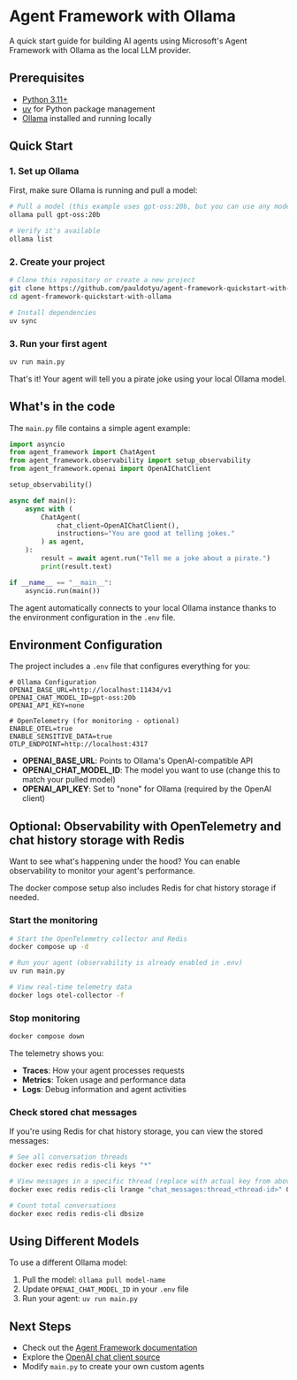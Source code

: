 # Agent Framework with Ollama

A quick start guide for building AI agents using Microsoft's Agent Framework with Ollama as the local LLM provider.

## Prerequisites

- [Python 3.11+](https://www.python.org/downloads/)
- [uv](https://docs.astral.sh/uv/) for Python package management
- [Ollama](https://ollama.ai/) installed and running locally

## Quick Start

### 1. Set up Ollama

First, make sure Ollama is running and pull a model:

```sh
# Pull a model (this example uses gpt-oss:20b, but you can use any model)
ollama pull gpt-oss:20b

# Verify it's available
ollama list
```

### 2. Create your project

```sh
# Clone this repository or create a new project
git clone https://github.com/pauldotyu/agent-framework-quickstart-with-ollama.git
cd agent-framework-quickstart-with-ollama

# Install dependencies
uv sync
```

### 3. Run your first agent

```sh
uv run main.py
```

That's it! Your agent will tell you a pirate joke using your local Ollama model.

## What's in the code

The `main.py` file contains a simple agent example:

```python
import asyncio
from agent_framework import ChatAgent
from agent_framework.observability import setup_observability
from agent_framework.openai import OpenAIChatClient

setup_observability()

async def main():
    async with (
        ChatAgent(
            chat_client=OpenAIChatClient(),
            instructions="You are good at telling jokes."
        ) as agent,
    ):
        result = await agent.run("Tell me a joke about a pirate.")
        print(result.text)

if __name__ == "__main__":
    asyncio.run(main())
```

The agent automatically connects to your local Ollama instance thanks to the environment configuration in the `.env` file.

## Environment Configuration

The project includes a `.env` file that configures everything for you:

```properties
# Ollama Configuration
OPENAI_BASE_URL=http://localhost:11434/v1
OPENAI_CHAT_MODEL_ID=gpt-oss:20b
OPENAI_API_KEY=none

# OpenTelemetry (for monitoring - optional)
ENABLE_OTEL=true
ENABLE_SENSITIVE_DATA=true
OTLP_ENDPOINT=http://localhost:4317
```

- **OPENAI_BASE_URL**: Points to Ollama's OpenAI-compatible API
- **OPENAI_CHAT_MODEL_ID**: The model you want to use (change this to match your pulled model)
- **OPENAI_API_KEY**: Set to "none" for Ollama (required by the OpenAI client)

## Optional: Observability with OpenTelemetry and chat history storage with Redis

Want to see what's happening under the hood? You can enable observability to monitor your agent's performance.

The docker compose setup also includes Redis for chat history storage if needed.

### Start the monitoring

```sh
# Start the OpenTelemetry collector and Redis
docker compose up -d

# Run your agent (observability is already enabled in .env)
uv run main.py

# View real-time telemetry data
docker logs otel-collector -f
```

### Stop monitoring

```sh
docker compose down
```

The telemetry shows you:

- **Traces**: How your agent processes requests
- **Metrics**: Token usage and performance data
- **Logs**: Debug information and agent activities

### Check stored chat messages

If you're using Redis for chat history storage, you can view the stored messages:

```sh
# See all conversation threads
docker exec redis redis-cli keys "*"

# View messages in a specific thread (replace with actual key from above)
docker exec redis redis-cli lrange "chat_messages:thread_<thread-id>" 0 -1

# Count total conversations
docker exec redis redis-cli dbsize
```

## Using Different Models

To use a different Ollama model:

1. Pull the model: `ollama pull model-name`
2. Update `OPENAI_CHAT_MODEL_ID` in your `.env` file
3. Run your agent: `uv run main.py`

## Next Steps

- Check out the [Agent Framework documentation](https://learn.microsoft.com/agent-framework/tutorials/quick-start?pivots=programming-language-python)
- Explore the [OpenAI chat client source](https://github.com/microsoft/agent-framework/blob/main/python/packages/core/agent_framework/openai/_chat_client.py)
- Modify `main.py` to create your own custom agents
